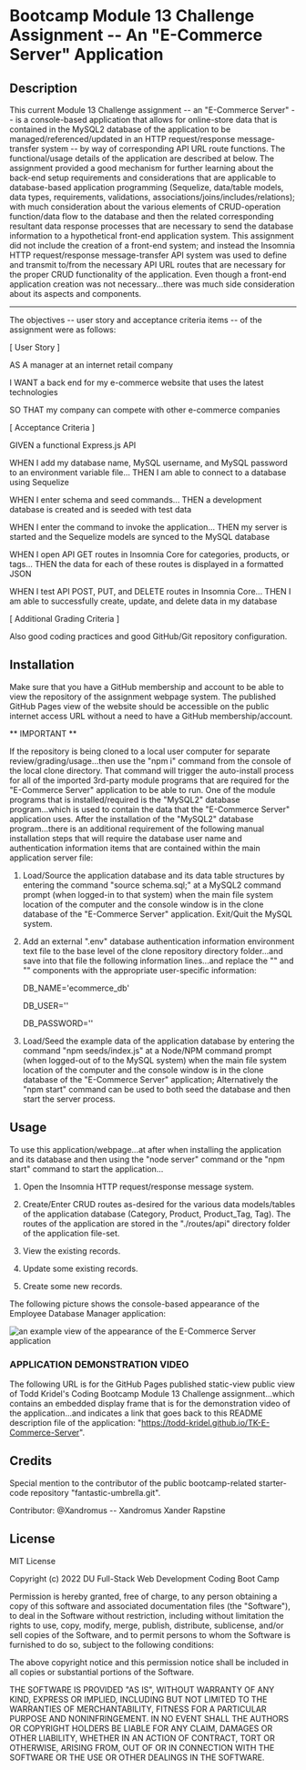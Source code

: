 # Bootcamp Module 13 Challenge Assignment -- An "E-Commerce Server" Application


## Description

This current Module 13 Challenge assignment -- an "E-Commerce Server" -- is a console-based application that allows for online-store data that is contained in the MySQL2 database of the application to be managed/referenced/updated in an HTTP request/response message-transfer system -- by way of corresponding API URL route functions. The functional/usage details of the application are described at below. The assignment provided a good mechanism for further learning about the back-end setup requirements and considerations that are applicable to database-based application programming (Sequelize, data/table models, data types, requirements, validations, associations/joins/includes/relations); with much consideration about the various elements of CRUD-operation function/data flow to the database and then the related corresponding resultant data response processes that are necessary to send the database information to a hypothetical front-end application system. This assignment did not include the creation of a front-end system; and instead the Insomnia HTTP request/response message-transfer API system was used to define and transmit to/from the necessary API URL routes that are necessary for the proper CRUD functionality of the application. Even though a front-end application creation was not necessary...there was much side consideration about its aspects and components.

----

The objectives -- user story and acceptance criteria items -- of the assignment were as follows:

[ User Story ]

AS A manager at an internet retail company

I WANT a back end for my e-commerce website that uses the latest technologies

SO THAT my company can compete with other e-commerce companies

[ Acceptance Criteria ]

GIVEN a functional Express.js API

WHEN I add my database name, MySQL username, and MySQL password to an environment variable file...
THEN I am able to connect to a database using Sequelize

WHEN I enter schema and seed commands...
THEN a development database is created and is seeded with test data

WHEN I enter the command to invoke the application...
THEN my server is started and the Sequelize models are synced to the MySQL database

WHEN I open API GET routes in Insomnia Core for categories, products, or tags...
THEN the data for each of these routes is displayed in a formatted JSON

WHEN I test API POST, PUT, and DELETE routes in Insomnia Core...
THEN I am able to successfully create, update, and delete data in my database

[ Additional Grading Criteria ]

Also good coding practices and good GitHub/Git repository configuration.


## Installation

Make sure that you have a GitHub membership and account to be able to view the repository of the assignment webpage system. The published GitHub Pages view of the website should be accessible on the public internet access URL without a need to have a GitHub membership/account.

** IMPORTANT **

If the repository is being cloned to a local user computer for separate review/grading/usage...then use the "npm i" command from the console of the local clone directory. That command will trigger the auto-install process for all of the imported 3rd-party module programs that are required for the "E-Commerce Server" application to be able to run. One of the module programs that is installed/required is the "MySQL2" database program...which is used to contain the data that the "E-Commerce Server" application uses. After the installation of the "MySQL2" database program...there is an additional requirement of the following manual installation steps that will require the database user name and authentication information items that are contained within the main application server file:

1) Load/Source the application database and its data table structures by entering the command "source schema.sql;" at a MySQL2 command prompt (when logged-in to that system) when the main file system location of the computer and the console window is in the clone database of the "E-Commerce Server" application. Exit/Quit the MySQL system.

2) Add an external ".env" database authentication information environment text file to the base level of the clone repository directory folder...and save into that file the following information lines...and replace the "<user>" and "<password>" components with the appropriate user-specific information:

    DB_NAME='ecommerce_db'

    DB_USER='<user>'

    DB_PASSWORD='<password>'

3) Load/Seed the example data of the application database by entering the command "npm seeds/index.js" at a Node/NPM command prompt (when logged-out of to the MySQL system) when the main file system location of the computer and the console window is in the clone database of the "E-Commerce Server" application; Alternatively the "npm start" command can be used to both seed the database and then start the server process.


## Usage

To use this application/webpage...at after when installing the application and its database and then using the "node server" command or the "npm start" command to start the application...

1. Open the Insomnia HTTP request/response message system.

2. Create/Enter CRUD routes as-desired for the various data models/tables of the application database (Category, Product, Product_Tag, Tag). The routes of the application are stored in the "./routes/api" directory folder of the application file-set.

3. View the existing records.

4. Update some existing records.

5. Create some new records.

The following picture shows the console-based appearance of the Employee Database Manager application:

![an example view of the appearance of the E-Commerce Server application](./Challenge_13_Mockup.jpg)

### APPLICATION DEMONSTRATION VIDEO

The following URL is for the GitHub Pages published static-view public view of Todd Kridel's Coding Bootcamp Module 13 Challenge assignment...which contains an embedded display frame that is for the demonstration video of the application...and indicates a link that goes back to this README description file of the application: "https://todd-kridel.github.io/TK-E-Commerce-Server".


## Credits

Special mention to the contributor of the public bootcamp-related starter-code repository "fantastic-umbrella.git".

Contributor: @Xandromus -- Xandromus Xander Rapstine


## License

MIT License

Copyright (c) 2022 DU Full-Stack Web Development Coding Boot Camp

Permission is hereby granted, free of charge, to any person obtaining a copy
of this software and associated documentation files (the "Software"), to deal
in the Software without restriction, including without limitation the rights
to use, copy, modify, merge, publish, distribute, sublicense, and/or sell
copies of the Software, and to permit persons to whom the Software is
furnished to do so, subject to the following conditions:

The above copyright notice and this permission notice shall be included in all
copies or substantial portions of the Software.

THE SOFTWARE IS PROVIDED "AS IS", WITHOUT WARRANTY OF ANY KIND, EXPRESS OR
IMPLIED, INCLUDING BUT NOT LIMITED TO THE WARRANTIES OF MERCHANTABILITY,
FITNESS FOR A PARTICULAR PURPOSE AND NONINFRINGEMENT. IN NO EVENT SHALL THE
AUTHORS OR COPYRIGHT HOLDERS BE LIABLE FOR ANY CLAIM, DAMAGES OR OTHER
LIABILITY, WHETHER IN AN ACTION OF CONTRACT, TORT OR OTHERWISE, ARISING FROM,
OUT OF OR IN CONNECTION WITH THE SOFTWARE OR THE USE OR OTHER DEALINGS IN THE
SOFTWARE.

